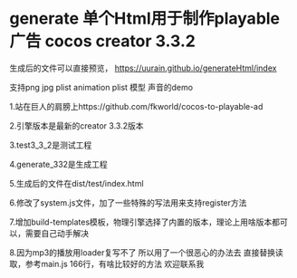 # generate 单个Html用于制作playable广告 cocos creator 3.3.2 
生成后的文件可以直接预览，
https://uurain.github.io/generateHtml/index

支持png jpg plist animation plist 模型 声音的demo

1.站在巨人的肩膀上https://github.com/fkworld/cocos-to-playable-ad

2.引擎版本是最新的creator 3.3.2版本

3.test3_3_2是测试工程

4.generate_332是生成工程

5.生成后的文件在dist/test/index.html

6.修改了system.js文件，加了一些特殊的写法用来支持register方法

7.增加build-templates模板，物理引擎选择了内置的版本，理论上用啥版本都可以，需要自己动手解决

8.因为mp3的播放用loader复写不了 所以用了一个很恶心的办法去 直接替换读取，参考main.js 166行，有啥比较好的方法 欢迎联系我

